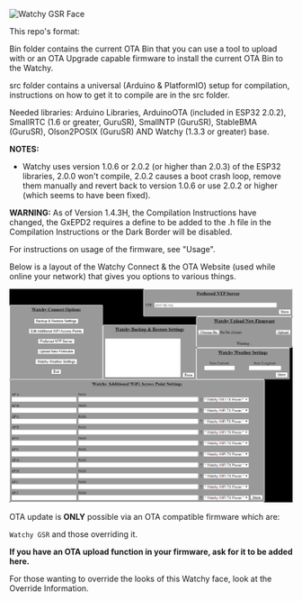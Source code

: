![Watchy GSR Face](https://github.com/GuruSR/Watchy_GSR/blob/main/Images/Watchy_GSR.gif)

This repo's format:

Bin folder contains the current OTA Bin that you can use a tool to upload with or an OTA Upgrade capable firmware to install the current OTA Bin to the Watchy.

src folder contains a universal (Arduino & PlatformIO) setup for compilation, instructions on how to get it to compile are in the src folder.

Needed libraries:  Arduino Libraries, ArduinoOTA (included in ESP32 2.0.2), SmallRTC (1.6 or greater, GuruSR), SmallNTP (GuruSR), StableBMA (GuruSR), Olson2POSIX (GuruSR) AND Watchy (1.3.3 or greater) base.

**NOTES:**
- Watchy uses version 1.0.6 or 2.0.2 (or higher than 2.0.3) of the ESP32 libraries, 2.0.0 won't compile, 2.0.2 causes a boot crash loop, remove them manually and revert back to version 1.0.6 or use 2.0.2 or higher (which seems to have been fixed).

**WARNING:**
As of Version 1.4.3H, the Compilation Instructions have changed, the GxEPD2 requires a define to be added to the .h file in the Compilation Instructions or the Dark Border will be disabled.

For instructions on usage of the firmware, see "Usage".

Below is a layout of the Watchy Connect & the OTA Website (used while online your network) that gives you options to various things.


![OTA Website](https://github.com/GuruSR/Watchy_GSR/blob/main/Images/Server-Help.png)

OTA update is **ONLY** possible via an OTA compatible firmware which are:

`Watchy GSR` and those overriding it.

**If you have an OTA upload function in your firmware, ask for it to be added here.**

For those wanting to override the looks of this Watchy face, look at the Override Information.
